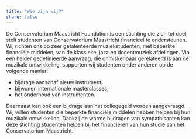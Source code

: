```yaml
---
title: "Wie zijn wij?"
share: false 
---
```


De Conservatorium Maastricht Foundation is een stichting die
zich tot doel stelt studenten van Conservatorium Maastricht
financieel te ondersteunen. Wij richten ons op zeer
getalenteerde muziekstudenten, met beperkte financiële
middelen, van de klassieke, jazz en docentmuziek afdelingen.
Via een helder gedefinieerde aanvraag, die onmiskenbaar
gerelateerd is aan de muzikale ontwikkeling, supporten wij
studenten onder anderen op de volgende manier:
- bijdrage aanschaf nieuw instrument;
- bijwonen internationale masterclasses;
- het onderhoud van instrumenten.

Daarnaast kan ook een bijdrage aan het collegegeld worden
aangevraagd.
Wij willen studenten die beperkte financiële middelen hebben
helpen bij hun muzikale ontwikkeling.
Dankzij de warme bijdragen van sympathisanten kan deze
stichting studenten helpen bij het financieren van hun studie
aan het Conservatorium Maastricht.
